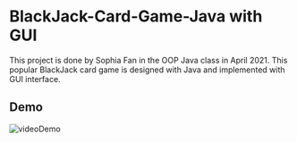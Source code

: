 # BlackJack-Card-Game-Java with GUI
This project is done by Sophia Fan in the OOP Java class in April 2021. This popular BlackJack card game is designed with Java and implemented with GUI interface.

## Demo
![videoDemo](/images/videoDemo.gif)
